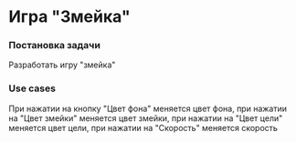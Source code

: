 **Игра "Змейка"**
=================
### **Постановка задачи**  
Разработать игру "змейка"  
### **Use cases**  
При нажатии на кнопку "Цвет фона" меняется цвет фона, при нажатии на "Цвет змейки" меняется цвет змейки, при нажатии на "Цвет цели" меняется цвет цели, при нажатии на "Скорость" меняется скорость


